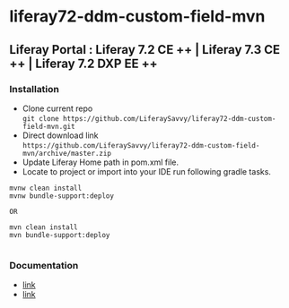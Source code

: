 # liferay72-ddm-custom-field-mvn
## Liferay Portal : Liferay 7.2 CE ++ |  Liferay 7.3 CE ++ | Liferay 7.2 DXP EE ++
### Installation
* Clone current repo  
`git clone https://github.com/LiferaySavvy/liferay72-ddm-custom-field-mvn.git` 
* Direct download link  
`https://github.com/LiferaySavvy/liferay72-ddm-custom-field-mvn/archive/master.zip`     
* Update Liferay Home path in pom.xml file. 
* Locate to project or import into your IDE run following gradle tasks.  

````
mvnw clean install
mvnw bundle-support:deploy

OR

mvn clean install
mvn bundle-support:deploy


````
### Documentation 
* [link](link)
* [link](link) 

